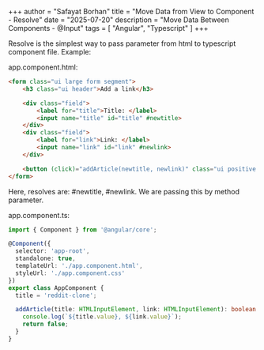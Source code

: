 +++
author = "Safayat Borhan"
title = "Move Data from View to Component - Resolve"
date = "2025-07-20"
description = "Move Data Between Components - @Input"
tags = [
    "Angular",
    "Typescript"
]
+++

Resolve is the simplest way to pass parameter from html to typescript component file. Example: 

app.component.html:
```html
<form class="ui large form segment">
    <h3 class="ui header">Add a link</h3>

    <div class="field">
        <label for="title">Title: </label>
        <input name="title" id="title" #newtitle>
    </div>
    <div class="field">
        <label for="link">Link: </label>
        <input name="link" id="link" #newlink>
    </div>

    <button (click)="addArticle(newtitle, newlink)" class="ui positive right floated button">Submit link</button>
</form>
```

Here, resolves are: #newtitle, #newlink. We are passing this by method parameter. 

app.component.ts:
```typescript
import { Component } from '@angular/core';

@Component({
  selector: 'app-root',
  standalone: true,
  templateUrl: './app.component.html',
  styleUrl: './app.component.css'
})
export class AppComponent {
  title = 'reddit-clone';

  addArticle(title: HTMLInputElement, link: HTMLInputElement): boolean {
    console.log(`${title.value}, ${link.value}`);
    return false;
  }
}

```